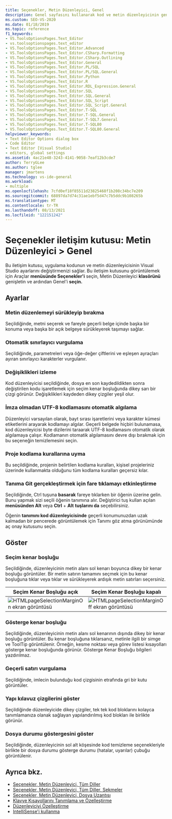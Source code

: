 ```yaml
---
title: Seçenekler, Metin Düzenleyici, Genel
description: Genel sayfasını kullanarak kod ve metin düzenleyicinin genel ayarlarını Visual Studio öğrenin.
ms.custom: SEO-VS-2020
ms.date: 01/18/2019
ms.topic: reference
f1_keywords:
- VS.ToolsOptionsPages.Text_Editor
- vs.toolsoptionspages.text_editor
- VS.ToolsOptionsPages.Text_Editor.Advanced
- VS.ToolsOptionsPages.Text_Editor.CSharp.Formatting
- VS.ToolsOptionsPages.Text_Editor.CSharp.Outlining
- VS.ToolsOptionsPages.Text_Editor.General
- VS.ToolsOptionsPages.Text_Editor.PL/SQL
- VS.ToolsOptionsPages.Text_Editor.PL/SQL.General
- VS.ToolsOptionsPages.Text_Editor.Python
- VS.ToolsOptionsPages.Text_Editor.R
- VS.ToolsOptionsPages.Text_Editor.RDL_Expression.General
- VS.ToolsOptionsPages.Text_Editor.SQL
- VS.ToolsOptionsPages.Text_Editor.SQL.General
- VS.ToolsOptionsPages.Text_Editor.SQL_Script
- VS.ToolsOptionsPages.Text_Editor.SQL_Script.General
- VS.ToolsOptionsPages.Text_Editor.T-SQL
- VS.ToolsOptionsPages.Text_Editor.T-SQL.General
- VS.ToolsOptionsPages.Text_Editor.T-SQL7.General
- VS.ToolsOptionsPages.Text_Editor.T-SQL80
- VS.ToolsOptionsPages.Text_Editor.T-SQL80.General
helpviewer_keywords:
- Text Editor Options dialog box
- Code Editor
- Text Editor [Visual Studio]
- editors, global settings
ms.assetid: 4ac21e48-3243-4141-9058-7eaf12b3cde7
author: TerryGLee
ms.author: tglee
manager: jmartens
ms.technology: vs-ide-general
ms.workload:
- multiple
ms.openlocfilehash: 7cfd0ef18f85511d23825468f1b208c34bc7e209
ms.sourcegitcommit: 68897da7d74c31ae1ebf5d47c7b5ddc9b108265b
ms.translationtype: MT
ms.contentlocale: tr-TR
ms.lasthandoff: 08/13/2021
ms.locfileid: "122151242"
---
```

# <a name="options-dialog-box-text-editor--general"></a>Seçenekler iletişim kutusu: Metin Düzenleyici \> Genel

Bu iletişim kutusu, uygulama kodunun ve metin düzenleyicisinin Visual Studio ayarlarını değiştirmenizi sağlar. Bu iletişim kutusunu görüntülemek için Araçlar **menüsünde Seçenekler'i** seçin, Metin Düzenleyici **klasörünü** genişletin ve ardından Genel'i **seçin.** 

## <a name="settings"></a>Ayarlar

### <a name="drag-and-drop-text-editing"></a>Metin düzenlemeyi sürükleyip bırakma

Seçildiğinde, metni seçerek ve fareyle geçerli belge içinde başka bir konuma veya başka bir açık belgeye sürükleyerek taşımayı sağlar.

### <a name="automatic-delimiter-highlighting"></a>Otomatik sınırlayıcı vurgulama

Seçildiğinde, parametreleri veya öğe-değer çiftlerini ve eşleşen ayraçları ayıran sınırlayıcı karakterler vurgulanır.

### <a name="track-changes"></a>Değişiklikleri izleme

Kod düzenleyicisi seçildiğinde, dosya en son kaydedildikten sonra değiştirilen kodu işaretlemek için seçim kenar boşluğunda dikey sarı bir çizgi görünür. Değişiklikleri kaydeden dikey çizgiler yeşil olur.

### <a name="auto-detect-utf-8-encoding-without-signature"></a>İmza olmadan UTF-8 kodlamasını otomatik algılama

Düzenleyici varsayılan olarak, bayt sırası işaretlerini veya karakter kümesi etiketlerini arayarak kodlamayı algılar. Geçerli belgede hiçbiri bulunamasa, kod düzenleyicisi byte dizilerini taraarak UTF-8 kodlamasını otomatik olarak algılamaya çalışır. Kodlamanın otomatik algılamasını devre dışı bırakmak için bu seçeneğin temizlemesini seçin.

### <a name="follow-project-coding-conventions"></a>Proje kodlama kurallarına uyma

Bu seçildiğinde, projenin belirtilen kodlama kuralları, kişisel projeleriniz üzerinde kullanmakta olduğunu tüm kodlama kuralları geçersiz kılar.

### <a name="enable-mouse-click-to-perform-go-to-definition"></a>Tanıma Git gerçekleştirmek için fare tıklamayı etkinleştirme

Seçildiğinde, Ctrl tuşuna **basarak** fareye tıklarken bir öğenin üzerine gelin. Bunu yapmak sizi seçili öğenin tanımına alır. Değiştirici tuş kullan açılan **menüsünden Alt** veya **Ctrl**  +  **Alt** **tuşlarını da** seçebilirsiniz.

Öğenin **tanımını kod düzenleyicisinde** geçerli konumunuzdan uzak kalmadan bir pencerede görüntülemek için Tanımı göz atma görünümünde aç onay kutusunu seçin.

## <a name="display"></a>Göster

### <a name="selection-margin"></a>Seçim kenar boşluğu

Seçildiğinde, düzenleyicinin metin alanı sol kenarı boyunca dikey bir kenar boşluğu görüntüler. Bir metin satırın tamamını seçmek için bu kenar boşluğuna tıklar veya tıklar ve sürükleyerek ardışık metin satırları seçersiniz.

|Seçim Kenar Boşluğu açık|Seçim Kenar Boşluğu kapalı|
| - | - |
|![HTMLpageSelectionMarginOn ekran görüntüsü](../../ide/reference/media/vxselmaron.gif)|![HTMLpageSelectionMarginOff ekran görüntüsü](../../ide/reference/media/vxselmaroff.gif)|

### <a name="indicator-margin"></a>Gösterge kenar boşluğu

Seçildiğinde, düzenleyicinin metin alanı sol kenarının dışında dikey bir kenar boşluğu görüntüler. Bu kenar boşluğuna tıklarsanız, metinle ilgili bir simge ve ToolTip görüntülenir. Örneğin, kesme noktası veya görev listesi kısayolları gösterge kenar boşluğunda görünür. Gösterge Kenar Boşluğu bilgileri yazdırılmaz.

### <a name="highlight-current-line"></a>Geçerli satırı vurgulama

Seçildiğinde, imlecin bulunduğu kod çizgisinin etrafında gri bir kutu görüntüler.

### <a name="show-structure-guide-lines"></a>Yapı kılavuz çizgilerini göster

Seçildiğinde düzenleyicide dikey çizgiler, tek tek kod bloklarını kolayca tanımlamanıza olanak sağlayan yapılandırılmış kod blokları ile birlikte görünür.

### <a name="show-file-health-indicator"></a>Dosya durumu göstergesini göster

Seçildiğinde, düzenleyicinin sol alt köşesinde kod temizleme seçenekleriyle birlikte bir dosya durumu gösterge durumu (hatalar, uyarılar) çubuğu görüntülenir.

## <a name="see-also"></a>Ayrıca bkz.

- [Seçenekler, Metin Düzenleyici, Tüm Diller](../../ide/reference/options-text-editor-all-languages.md)
- [Seçenekler, Metin Düzenleyici, Tüm Diller, Sekmeler](../../ide/reference/options-text-editor-all-languages-tabs.md)
- [Seçenekler, Metin Düzenleyici, Dosya Uzantısı](../../ide/reference/options-text-editor-file-extension.md)
- [Klavye Kısayollarını Tanımlama ve Özelleştirme](../../ide/identifying-and-customizing-keyboard-shortcuts-in-visual-studio.md)
- [Düzenleyiciyi Özelleştirme](../how-to-change-text-case-in-the-editor.md)
- [IntelliSense'i kullanma](../../ide/using-intellisense.md)
